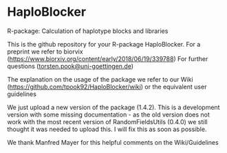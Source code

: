 # HaploBlocker
R-package: Calculation of haplotype blocks and libraries

This is the github repository for your R-package HaploBlocker. 
For a preprint we refer to biorvix (https://www.biorxiv.org/content/early/2018/06/19/339788)
For further questions (torsten.pook@uni-goettingen.de)

The explanation on the usage of the package we refer to our Wiki (https://github.com/tpook92/HaploBlocker/wiki) or the equivalent user guidelines

We just upload a new version of the package (1.4.2). This is a development version with some missing documentation - as the old version does not work with the most recent version of RandomFieldsUtils (0.4.0) we still thought it was needed to upload this. 
I will fix this as soon as possible.

We thank Manfred Mayer for this helpful comments on the Wiki/Guidelines
